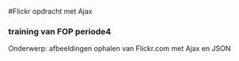 #Flickr opdracht met Ajax
### training van FOP periode4
Onderwerp: afbeeldingen ophalen van Flickr.com met Ajax en JSON
